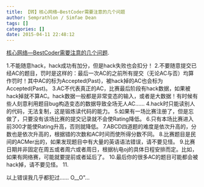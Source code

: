 ```yaml
---
title: 【转】核心网络—BestCoder需要注意的几个问题
author: Semprathlon / Simfae Dean
tags: []
categories: []
date: 2015-04-11 22:48:12
---
```

<a href="http://www.netfoucs.com/article/u011537359/100106.html">核心网络—BestCoder需要注意的几个问题</a>.

1.不能随意hack，hack成功有加分，但是hack失败也会扣分！
2.不要随意提交已经AC的题目，罚时是这样的：最后一次AC的之前所有提交（无论AC与否）均算作罚时！其中AC的标为Accepted(Past)，被hack掉的AC也会标为Accepted(Past)。
3.AC不代表真正的AC，比赛最后阶段有hack数据，如果被hack掉就不算AC。hack数据一般都是非常变态的输入，或者是大数据！有时候有些人刻意利用题目bug构造变态的数据导致全场无人AC……
4.hack时只能读别人的代码，无法复制，这是锻炼读代码的能力。
5.如果有一场比赛注册了，但是忘做了，只要没有该场比赛的提交记录就不会使Rating降低。
6.只有本场比赛进入前300才能使Rating升高，否则就降低。
7.ABCD四道题的难度是依次升高的，分数也是依次升高的，根据错的次数和AC时间而使所得分数不同。
8.比赛题目是民间的ACMer出的，如果发现题目中有大量的英语语法错误，请不要见怪。
9.比赛日期并非固定在周五或者周六或者周日，根据杭电oj的具体日程安排而定。比如，如果有网络赛，可能就要提前或者延后了。
10.最后你的很多AC的题目可能都会被hack掉，请不要见怪。
11.

以上错误我几乎都犯过……
O__O"…